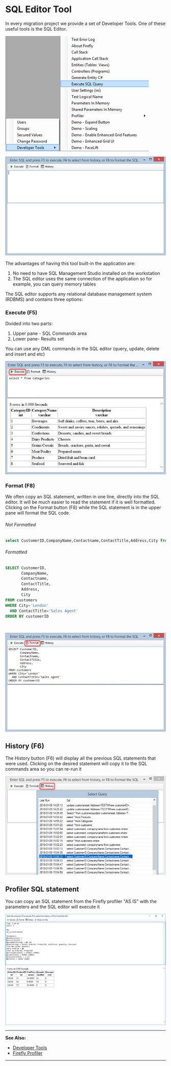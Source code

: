 ﻿# SQL Editor Tool

In every migration project we provide a set of Developer Tools. One of these useful tools is the SQL Editor.

![](devtools.png)

![](sqleditor.png)


The advantages of having this tool built-in the application are:
1) No need to have SQL Management Studio installed on the workstation
2) The SQL editor uses the same connection of the application so for example, you can query memory tables

The SQL editor supports any relational database management system (RDBMS) and contains three options:


### Execute (F5)

Divided into two parts:
1) Upper pane - SQL Commands area
2) Lower pane- Results set

You can use any DML commands in the SQL editor (query, update, delete and insert and etc)

![](execute.png)


### Format (F8)

We often copy an SQL statement, written in one line, directly into the SQL editor. It will be much easier to read the statement if it is well formatted.
Clicking on the Format button (F8) while the SQL statement is in the upper pane will format the SQL code.


###### Not Formatted
```sql
select CustomerID,CompanyName,Contactname,ContactTitle,Address,City from customers where City='London' and ContactTitle='Sales Agent' order by customerID
```

###### Formatted
```sql
SELECT CustomerID,
       CompanyName,
       Contactname,
       ContactTitle,
       Address,
       City
FROM customers
WHERE City='London'
  AND ContactTitle='Sales Agent'
ORDER BY customerID
```

<br>

![](format.png)

## History (F6)

The History button (F6) will display all the previous SQL statements that were used.
Clicking on the desired statement will copy it to the SQL commands area so you can re-run it


![](history.png)


## Profiler SQL statement

You can copy an SQL statement from the Firefly profiler "AS IS" with the parameters and the SQL editor will execute it

![](sqlbind.png)

---
**See Also:**
* [Developer Tools](http://doc.fireflymigration.com/access-developer-tools-and-users-management-menu.html)
* [Firefly Profiler](http://doc.fireflymigration.com/fireflyprofiler.html)

---

